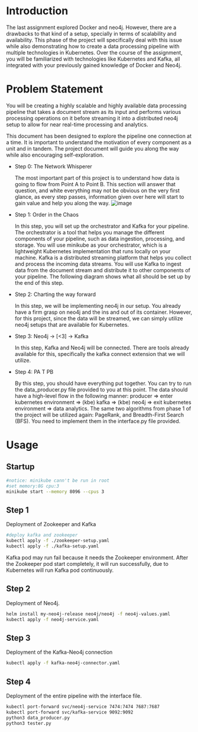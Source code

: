 # Introduction

The last assignment explored Docker and neo4j. However, there are a drawbacks to that kind of a setup, specially in terms of scalability and availability. This phase of the project will specifically deal with this issue while also demonstrating how to create a data processing pipeline with multiple technologies in Kubernetes. Over the course of the assignment, you will be familiarized with technologies like Kubernetes and Kafka, all integrated with your previously gained knowledge of Docker and Neo4j.

# Problem Statement

You will be creating a highly scalable and highly available data processing pipeline that takes a document stream as its input and performs various processing operations on it before streaming it into a distributed neo4j setup to allow for near real-time processing and analytics.

This document has been designed to explore the pipeline one connection at a time. It is important to understand the motivation of every component as a unit and in tandem. The project document will guide you along the way while also encouraging self-exploration.

- Step 0: The Network Whisperer

	The most important part of this project is to understand how data is going to flow from Point A to Point B. This section will answer that question, and white everything may not be obvious on the very first glance, as every step passes, information given over here will start to gain value and help you along the way.
![image](https://github.com/Stoneiiii/CSE511-assignment/blob/main/project/project-2/Phase-2/images/image1.png)

- Step 1: Order in the Chaos

	In this step, you will set up the orchestrator and Kafka for your pipeline. The orchestrator is a tool that helps you manage the different components of your pipeline, such as data ingestion, processing, and storage. You will use minikube as your orchestrator, which is a lightweight Kubernetes implementation that runs locally on your machine. Kafka is a distributed streaming platform that helps you collect and process the incoming data streams. You will use Kafka to ingest data from the document stream and distribute it to other components of your pipeline. The following diagram shows what all should be set up by the end of this step.

- Step 2: Charting the way forward

	In this step, we will be implementing neo4j in our setup. You already have a firm grasp on neo4j and the ins and out of its container. However, for this project, since the data will be streamed, we can simply utilize neo4j setups that are available for Kubernetes.

- Step 3: Neo4j -> [<3] -> Kafka

	In this step, Kafka and Neo4j will be connected. There are tools already available for this, specifically the kafka connect extension that we will utilize.

- Step 4: PA T PB

	By this step, you should have everything put together. You can try to run the data_producer.py file provided to you at this point. The data should have a high-level flow in the following manner: producer => enter kubernetes environment => (kbe) kafka => (kbe) neo4j => exit kubernetes environment => data analytics. The same two algorithms from phase 1 of the project will be utilized again: PageRank, and Breadth-First Search (BFS). You need to implement them in the interface.py file provided.

# Usage
## Startup
```bash
#notice: minikube cann't be run in root
#set memory:8G cpu:3
minikube start --memory 8096 --cpus 3
```

## Step 1
Deployment of Zookeeper and Kafka
```bash
#deploy kafka and zookeeper
kubectl apply -f ./zookeeper-setup.yaml
kubectl apply -f ./kafka-setup.yaml
```

Kafka pod may run fail because it needs the Zookeeper environment. After the Zookeeper pod start completely, it will run successfully, due to Kubernetes will run Kafka pod continuously.

## Step 2
Deployment of Neo4j.
```bash
helm install my-neo4j-release neo4j/neo4j -f neo4j-values.yaml
kubectl apply -f neo4j-service.yaml
```

## Step 3
Deployment of the Kafka-Neo4j connection
```bash
kubectl apply -f kafka-neo4j-connector.yaml
```

## Step 4
Deployment of the entire pipeline with the interface file.
```bash
kubectl port-forward svc/neo4j-service 7474:7474 7687:7687
kubectl port-forward svc/kafka-service 9092:9092
python3 data_producer.py
python3 tester.py
```



